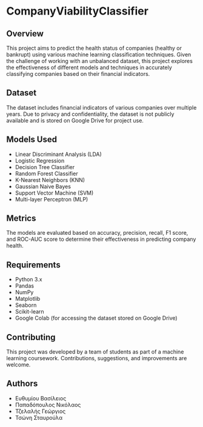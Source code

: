 # CompanyViabilityClassifier

## Overview
This project aims to predict the health status of companies (healthy or bankrupt) using various machine learning classification techniques. Given the challenge of working with an unbalanced dataset, this project explores the effectiveness of different models and techniques in accurately classifying companies based on their financial indicators.

## Dataset
The dataset includes financial indicators of various companies over multiple years. Due to privacy and confidentiality, the dataset is not publicly available and is stored on Google Drive for project use.

## Models Used
- Linear Discriminant Analysis (LDA)
- Logistic Regression
- Decision Tree Classifier
- Random Forest Classifier
- K-Nearest Neighbors (KNN)
- Gaussian Naive Bayes
- Support Vector Machine (SVM)
- Multi-layer Perceptron (MLP)

## Metrics
The models are evaluated based on accuracy, precision, recall, F1 score, and ROC-AUC score to determine their effectiveness in predicting company health.

## Requirements
- Python 3.x
- Pandas
- NumPy
- Matplotlib
- Seaborn
- Scikit-learn
- Google Colab (for accessing the dataset stored on Google Drive)

## Contributing
This project was developed by a team of students as part of a machine learning coursework. Contributions, suggestions, and improvements are welcome.

## Authors
- Ευθυμίου Βασίλειος
- Παπαδόπουλος Νικόλαος
- Τζελαλής Γεώργιος
- Τσώνη Σταυρούλα

